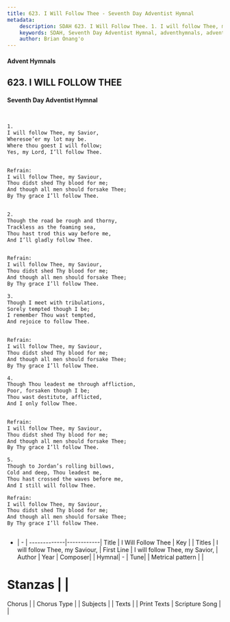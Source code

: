 ```yaml
---
title: 623. I Will Follow Thee - Seventh Day Adventist Hymnal
metadata:
    description: SDAH 623. I Will Follow Thee. 1. I will follow Thee, my Savior, Wheresoe’er my lot may be. Where thou goest I will follow; Yes, my Lord, I’ll follow Thee. 
    keywords: SDAH, Seventh Day Adventist Hymnal, adventhymnals, advent hymnals, I Will Follow Thee, I will follow Thee, my Savior, ,I will follow Thee, my Saviour,
    author: Brian Onang'o
---
```


#### Advent Hymnals
## 623. I WILL FOLLOW THEE
#### Seventh Day Adventist Hymnal

```txt


1.
I will follow Thee, my Savior,
Wheresoe’er my lot may be.
Where thou goest I will follow;
Yes, my Lord, I’ll follow Thee.


Refrain:
I will follow Thee, my Saviour,
Thou didst shed Thy blood for me;
And though all men should forsake Thee;
By Thy grace I’ll follow Thee.


2.
Though the road be rough and thorny,
Trackless as the foaming sea,
Thou hast trod this way before me,
And I’ll gladly follow Thee.


Refrain:
I will follow Thee, my Saviour,
Thou didst shed Thy blood for me;
And though all men should forsake Thee;
By Thy grace I’ll follow Thee.

3.
Though I meet with tribulations,
Sorely tempted though I be;
I remember Thou wast tempted,
And rejoice to follow Thee.


Refrain:
I will follow Thee, my Saviour,
Thou didst shed Thy blood for me;
And though all men should forsake Thee;
By Thy grace I’ll follow Thee.

4.
Though Thou leadest me through affliction,
Poor, forsaken though I be;
Thou wast destitute, afflicted,
And I only follow Thee.


Refrain:
I will follow Thee, my Saviour,
Thou didst shed Thy blood for me;
And though all men should forsake Thee;
By Thy grace I’ll follow Thee.

5.
Though to Jordan’s rolling billows,
Cold and deep, Thou leadest me,
Thou hast crossed the waves before me,
And I still will follow Thee.

Refrain:
I will follow Thee, my Saviour,
Thou didst shed Thy blood for me;
And though all men should forsake Thee;
By Thy grace I’ll follow Thee.



```

- |   -  |
-------------|------------|
Title | I Will Follow Thee |
Key |  |
Titles | I will follow Thee, my Saviour, |
First Line | I will follow Thee, my Savior, |
Author | 
Year | 
Composer|  |
Hymnal|  - |
Tune|  |
Metrical pattern | |
# Stanzas |  |
Chorus |  |
Chorus Type |  |
Subjects |  |
Texts |  |
Print Texts | 
Scripture Song |  |
  
